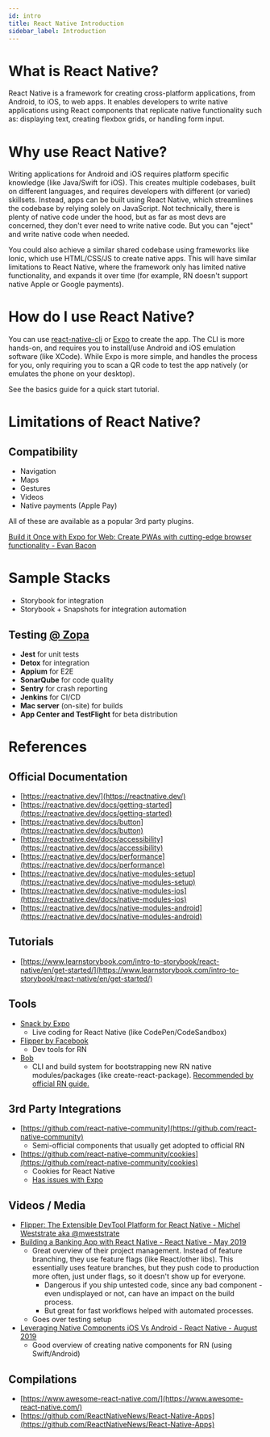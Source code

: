 ```yaml
---
id: intro
title: React Native Introduction
sidebar_label: Introduction
---
```


# What is React Native?

React Native is a framework for creating cross-platform applications, from Android, to iOS, to web apps. It enables developers to write native applications using React components that replicate native functionality such as: displaying text, creating flexbox grids, or handling form input.

# Why use React Native?

Writing applications for Android and iOS requires platform specific knowledge (like Java/Swift for iOS). This creates multiple codebases, built on different languages, and requires developers with different (or varied) skillsets. Instead, apps can be built using React Native, which streamlines the codebase by relying solely on JavaScript. Not technically, there is plenty of native code under the hood, but as far as most devs are concerned, they don't ever need to write native code. But you can "eject" and write native code when needed.

You could also achieve a similar shared codebase using frameworks like Ionic, which use HTML/CSS/JS to create native apps. This will have similar limitations to React Native, where the framework only has limited native functionality, and expands it over time (for example, RN doesn't support native Apple or Google payments).

# How do I use React Native?

You can use [react-native-cli](https://www.npmjs.com/package/react-native-cli) or [Expo](https://expo.io/) to create the app. The CLI is more hands-on, and requires you to install/use Android and iOS emulation software (like XCode). While Expo is more simple, and handles the process for you, only requiring you to scan a QR code to test the app natively (or emulates the phone on your desktop).

See the basics guide for a quick start tutorial.

# Limitations of React Native?

## Compatibility

- Navigation
- Maps
- Gestures
- Videos
- Native payments (Apple Pay)

All of these are available as a popular 3rd party plugins.

[Build it Once with Expo for Web: Create PWAs with cutting-edge browser functionality - Evan Bacon](https://youtu.be/ykBxY01j_rA?list=PLUGDC1tkjMjdSuARJs7TyVthnfJrf0Jud&t=288)

# Sample Stacks

- Storybook for integration
- Storybook + Snapshots for integration automation

## Testing [@ Zopa](https://youtu.be/K6secfFpl3Q?list=PLUGDC1tkjMjdSuARJs7TyVthnfJrf0Jud&t=992)

- **Jest** for unit tests
- **Detox** for integration
- **Appium** for E2E
- **SonarQube** for code quality
- **Sentry** for crash reporting
- **Jenkins** for CI/CD
- **Mac server** (on-site) for builds
- **App Center and TestFlight** for beta distribution

# References

## Official Documentation

- [https://reactnative.dev/](https://reactnative.dev/)
- [https://reactnative.dev/docs/getting-started](https://reactnative.dev/docs/getting-started)
- [https://reactnative.dev/docs/button](https://reactnative.dev/docs/button)
- [https://reactnative.dev/docs/accessibility](https://reactnative.dev/docs/accessibility)
- [https://reactnative.dev/docs/performance](https://reactnative.dev/docs/performance)
- [https://reactnative.dev/docs/native-modules-setup](https://reactnative.dev/docs/native-modules-setup)
- [https://reactnative.dev/docs/native-modules-ios](https://reactnative.dev/docs/native-modules-ios)
- [https://reactnative.dev/docs/native-modules-android](https://reactnative.dev/docs/native-modules-android)

## Tutorials

- [https://www.learnstorybook.com/intro-to-storybook/react-native/en/get-started/](https://www.learnstorybook.com/intro-to-storybook/react-native/en/get-started/)

## Tools

- [Snack by Expo](https://snack.expo.io/)
  - Live coding for React Native (like CodePen/CodeSandbox)
- [Flipper by Facebook](https://fbflipper.com/)
  - Dev tools for RN
- [Bob](https://github.com/react-native-community/bob)
  - CLI and build system for bootstrapping new RN native modules/packages (like create-react-package). [Recommended by official RN guide.](https://reactnative.dev/docs/native-modules-setup)

## 3rd Party Integrations

- [https://github.com/react-native-community](https://github.com/react-native-community)
  - Semi-official components that usually get adopted to official RN
- [https://github.com/react-native-community/cookies](https://github.com/react-native-community/cookies)
  - Cookies for React Native
  - [Has issues with Expo](https://github.com/expo/expo/issues/6756)

## Videos / Media

- [Flipper: The Extensible DevTool Platform for React Native - Michel Weststrate aka @mweststrate](https://www.youtube.com/watch?v=WltZTn3ODW4)
- [Building a Banking App with React Native - React Native - May 2019](https://youtu.be/K6secfFpl3Q?list=PLUGDC1tkjMjdSuARJs7TyVthnfJrf0Jud)
  - Great overview of their project management. Instead of feature branching, they use feature flags (like React/other libs). This essentially uses feature branches, but they push code to production more often, just under flags, so it doesn't show up for everyone.
    - Dangerous if you ship untested code, since any bad component - even undisplayed or not, can have an impact on the build process.
    - But great for fast workflows helped with automated processes.
  - Goes over testing setup
- [Leveraging Native Components iOS Vs Android - React Native - August 2019](https://youtu.be/fSioAPn3keE?list=PLUGDC1tkjMjdSuARJs7TyVthnfJrf0Jud)
  - Good overview of creating native components for RN (using Swift/Android)

## Compilations

- [https://www.awesome-react-native.com/](https://www.awesome-react-native.com/)
- [https://github.com/ReactNativeNews/React-Native-Apps](https://github.com/ReactNativeNews/React-Native-Apps)
